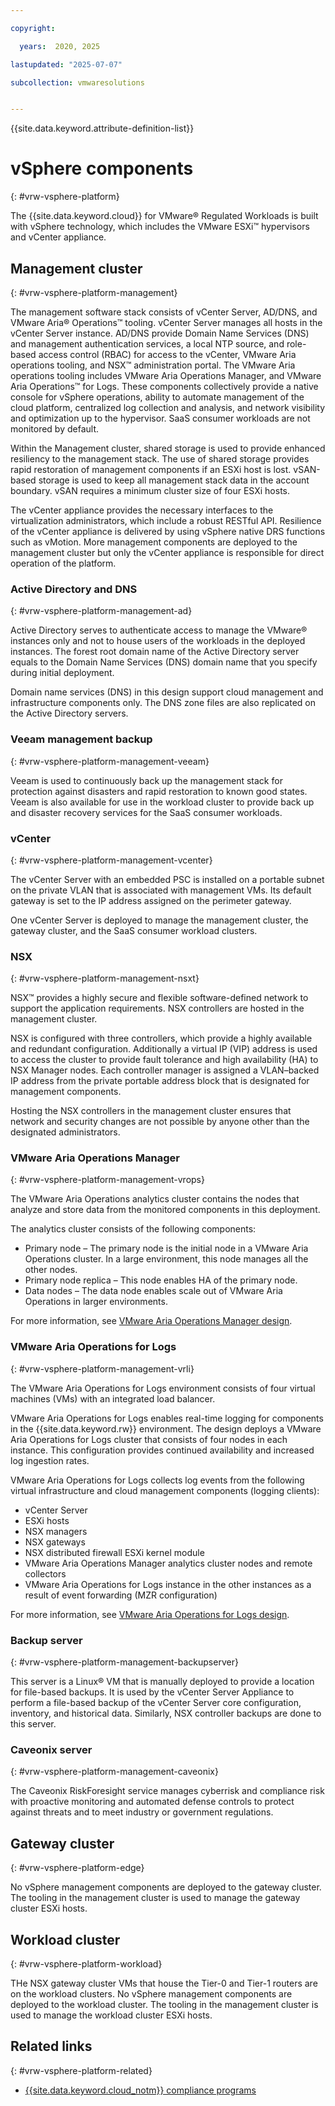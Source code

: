 ```yaml
---

copyright:

  years:  2020, 2025

lastupdated: "2025-07-07"

subcollection: vmwaresolutions


---
```


{{site.data.keyword.attribute-definition-list}}

# vSphere components
{: #vrw-vsphere-platform}



The {{site.data.keyword.cloud}} for VMware® Regulated Workloads is built with vSphere technology, which includes the VMware ESXi™ hypervisors and vCenter appliance.

## Management cluster
{: #vrw-vsphere-platform-management}

The management software stack consists of vCenter Server, AD/DNS, and VMware Aria® Operations™ tooling. vCenter Server manages all hosts in the vCenter Server instance. AD/DNS provide Domain Name Services (DNS) and management authentication services, a local NTP source, and role-based access control (RBAC) for access to the vCenter, VMware Aria operations tooling, and NSX™ administration portal. The VMware Aria operations tooling includes VMware Aria Operations Manager, and VMware Aria Operations™ for Logs. These components collectively provide a native console for vSphere operations, ability to automate management of the cloud platform, centralized log collection and analysis, and network visibility and optimization up to the hypervisor. SaaS consumer workloads are not monitored by default.

Within the Management cluster, shared storage is used to provide enhanced resiliency to the management stack. The use of shared storage provides rapid restoration of management components if an ESXi host is lost. vSAN-based storage is used to keep all management stack data in the account boundary. vSAN requires a minimum cluster size of four ESXi hosts.

The vCenter appliance provides the necessary interfaces to the virtualization administrators, which include a robust RESTful API. Resilience of the vCenter appliance is delivered by using vSphere native DRS functions such as vMotion. More management components are deployed to the management cluster but only the vCenter appliance is responsible for direct operation of the platform.

### Active Directory and DNS
{: #vrw-vsphere-platform-management-ad}

Active Directory serves to authenticate access to manage the VMware® instances only and not to house users of the workloads in the deployed instances. The forest root domain name of the Active Directory server equals to the Domain Name Services (DNS) domain name that you specify during initial deployment.

Domain name services (DNS) in this design support cloud management and infrastructure components only. The DNS zone files are also replicated on the Active Directory servers.

### Veeam management backup
{: #vrw-vsphere-platform-management-veeam}

Veeam is used to continuously back up the management stack for protection against disasters and rapid restoration to known good states. Veeam is also available for use in the workload cluster to provide back up and disaster recovery services for the SaaS consumer workloads.

### vCenter
{: #vrw-vsphere-platform-management-vcenter}

The vCenter Server with an embedded PSC is installed on a portable subnet on the private VLAN that is associated with management VMs. Its default gateway is set to the IP address assigned on the perimeter gateway.

One vCenter Server is deployed to manage the management cluster, the gateway cluster, and the SaaS consumer workload clusters.

### NSX
{: #vrw-vsphere-platform-management-nsxt}

NSX™ provides a highly secure and flexible software-defined network to support the application requirements. NSX controllers are hosted in the management cluster.

NSX is configured with three controllers, which provide a highly available and redundant configuration. Additionally a virtual IP (VIP) address is used to access the cluster to provide fault tolerance and high availability (HA) to NSX Manager nodes. Each controller manager is assigned a VLAN–backed IP address from the private portable address block that is designated for management components.

Hosting the NSX controllers in the management cluster ensures that network and security changes are not possible by anyone other than the designated administrators.

### VMware Aria Operations Manager
{: #vrw-vsphere-platform-management-vrops}

The VMware Aria Operations analytics cluster contains the nodes that analyze and store data from the monitored components in this deployment.

The analytics cluster consists of the following components:
- Primary node – The primary node is the initial node in a VMware Aria Operations cluster. In a large environment, this node manages all the other nodes.
- Primary node replica – This node enables HA of the primary node.
- Data nodes – The data node enables scale out of VMware Aria Operations in larger environments.

For more information, see [VMware Aria Operations Manager design](/docs/vmwaresolutions?topic=vmwaresolutions-opsmgmt-vrops).

### VMware Aria Operations for Logs
{: #vrw-vsphere-platform-management-vrli}

The VMware Aria Operations for Logs environment consists of four virtual machines (VMs) with an integrated load balancer.

VMware Aria Operations for Logs enables real-time logging for components in the {{site.data.keyword.rw}} environment. The design deploys a VMware Aria Operations for Logs cluster that consists of four nodes in each instance. This configuration provides continued availability and increased log ingestion rates.

VMware Aria Operations for Logs collects log events from the following virtual infrastructure and cloud management components (logging clients):

- vCenter Server
- ESXi hosts
- NSX managers
- NSX gateways
- NSX distributed firewall ESXi kernel module
- VMware Aria Operations Manager analytics cluster nodes and remote collectors
- VMware Aria Operations for Logs instance in the other instances as a result of event forwarding (MZR configuration)

For more information, see [VMware Aria Operations for Logs design](/docs/vmwaresolutions?topic=vmwaresolutions-opsmgmt-vrli).

### Backup server
{: #vrw-vsphere-platform-management-backupserver}

This server is a Linux® VM that is manually deployed to provide a location for file-based backups. It is used by the vCenter Server Appliance to perform a file-based backup of the vCenter Server core configuration, inventory, and historical data. Similarly, NSX controller backups are done to this server.

### Caveonix server
{: #vrw-vsphere-platform-management-caveonix}

The Caveonix RiskForesight service manages cyberrisk and compliance risk with proactive monitoring and automated defense controls to protect against threats and to meet industry or government regulations.

## Gateway cluster
{: #vrw-vsphere-platform-edge}

No vSphere management components are deployed to the gateway cluster. The tooling in the management cluster is used to manage the gateway cluster ESXi hosts.

## Workload cluster
{: #vrw-vsphere-platform-workload}

THe NSX gateway cluster VMs that house the Tier-0 and Tier-1 routers are on the workload clusters. No vSphere management components are deployed to the workload cluster. The tooling in the management cluster is used to manage the workload cluster ESXi hosts.

## Related links
{: #vrw-vsphere-platform-related}

* [{{site.data.keyword.cloud_notm}} compliance programs](https://www.ibm.com/cloud/compliance)
